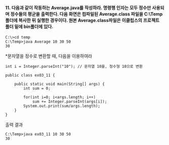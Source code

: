 #### 11. 다음과 같이 작동하는 Average.java를 작성하라. 명령행 인자는 모두 정수만 사용되며 정수들의 평균을 출력한다. 다음 화면은 컴파일된 Average.class 파일을 C:\Temp폴더에 복사한 뒤 실행한 경우이다. 원본 Average.class파일은 이클립스의 프로젝트 폴더 밑에 bin폴더에 있다.
```
C:\>cd temp
C:\Temp>java Average 10 30 50
30
```
\*문자열을 정수로 변환할 때, 다음을 이용하여라
```
int i = Integer.parseInt("10"); // 문자열 10을, 정수형 10으로 변환
```

```
public class ex03_11 {

	public static void main(String[] args) {
		int sum = 0;
		
		for(int i=0; i<args.length; i++) 
			sum += Integer.parseInt(args[i]);
		System.out.print(sum/args.length);
	}
}
```
출력 결과
```
C:\Temp>java ex03_11 10 30 50
30

```
